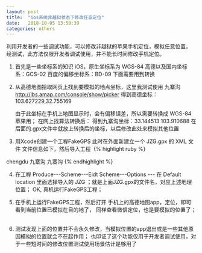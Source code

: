 ```yaml
---
layout: post
title:  "ios系统非越狱状态下修改任意定位"
date:   2018-10-05 13:50:39
categories: others
---
```


利用开发者的一些调试功能，可以修改非越狱的苹果手机定位，模拟任意位置。
经测试，此方法仅限开发者调试使用，并不能长时间修改手机定位。
1. 首先是一些坐标系的知识
   iOS，原生坐标系为 WGS-84
   高德以及国内坐标系：GCS-02
   百度的偏移坐标系：BD-09
   下面需要用到转换
2. 从高德地图拾取网页上找到要模拟的地点坐标，这里我测试使用 九寨沟
   http://lbs.amap.com/console/show/picker 
   得到高德坐标：103.627229,32.755169

   由于此坐标在手机上地图显示时，会有偏移误差，所以需要转换成 WGS-84苹果用；
   在网上找算法转换后：
    得到九寨沟坐标：33.144513 103.910688
    在后面的.gpx文件中就放上转换后的坐标，以后修改此处来模拟其他位置
3. 用Xcode创建一个工程FakeGPS
   此时在外面新建立一个 JZG.gpx 的 XML 文件 文件信息如下，然后导入工程
​
{% highlight ruby %}
  <?xml version="1.0" encoding="UTF-8" ?>
  <gpx version="1.1"
    creator="GMapToGPX 6.4j - http://www.elsewhere.org/GMapToGPX/"
    xmlns="http://www.topografix.com/GPX/1/1"
    xmlns:xsi="http://www.w3.org/2001/XMLSchema-instance"
    xsi:schemaLocation="http://www.topografix.com/GPX/1/1 http://www.topografix.com/GPX/1/1/gpx.xsd">
    <wpt lat="33.144513" lon="103.910688">
      <name>chengdu</name>
      <cmt>九寨沟</cmt>
      <desc>九寨沟</desc>
    </wpt>
  </gpx>
{% endhighlight %}

4. 在工程 Produce---Scheme---Eidt Scheme---Options ---
    在 Default location 里面选择导入的 JZG ；就是上面JZG.gpx的文件名，对应上述地理位置；
   OK, 真机运行FakeGPS工程；

5. 在手机上运行FakeGPS工程，然后打开 手机上的高德地图app，定位，即可看到当前位置已模拟在目的地了，
   同样查看微信定位，也是要模拟的位置了；
​
6. 测试发现上面的位置并不会永久修改，当模拟位置的app退出或是一些其他原因模拟的位置就会不在起作用；
    也印证了这个功能仅用于开发者调试使用，对于一些短时间的修改位置测试使用场景估计是够用了
​

